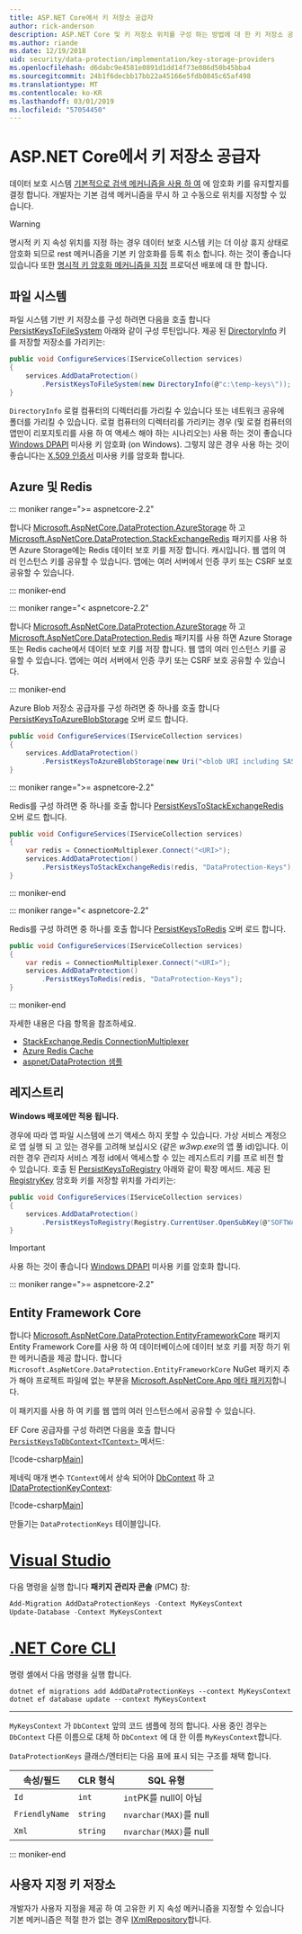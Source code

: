 ```yaml
---
title: ASP.NET Core에서 키 저장소 공급자
author: rick-anderson
description: ASP.NET Core 및 키 저장소 위치를 구성 하는 방법에 대 한 키 저장소 공급자에 알아봅니다.
ms.author: riande
ms.date: 12/19/2018
uid: security/data-protection/implementation/key-storage-providers
ms.openlocfilehash: d6dabc9e4581e0891d1dd14f73e086d50b45bba4
ms.sourcegitcommit: 24b1f6decbb17bb22a45166e5fdb0845c65af498
ms.translationtype: MT
ms.contentlocale: ko-KR
ms.lasthandoff: 03/01/2019
ms.locfileid: "57054450"
---
```

# <a name="key-storage-providers-in-aspnet-core"></a>ASP.NET Core에서 키 저장소 공급자

데이터 보호 시스템 [기본적으로 검색 메커니즘을 사용 하 여](xref:security/data-protection/configuration/default-settings) 에 암호화 키를 유지할지를 결정 합니다. 개발자는 기본 검색 메커니즘을 무시 하 고 수동으로 위치를 지정할 수 있습니다.

> [!WARNING]
> 명시적 키 지 속성 위치를 지정 하는 경우 데이터 보호 시스템 키는 더 이상 휴지 상태로 암호화 되므로 rest 메커니즘을 기본 키 암호화를 등록 취소 합니다. 하는 것이 좋습니다 있습니다 또한 [명시적 키 암호화 메커니즘을 지정](xref:security/data-protection/implementation/key-encryption-at-rest) 프로덕션 배포에 대 한 합니다.

## <a name="file-system"></a>파일 시스템

파일 시스템 기반 키 저장소를 구성 하려면 다음을 호출 합니다 [PersistKeysToFileSystem](/dotnet/api/microsoft.aspnetcore.dataprotection.dataprotectionbuilderextensions.persistkeystofilesystem) 아래와 같이 구성 루틴입니다. 제공 된 [DirectoryInfo](/dotnet/api/system.io.directoryinfo) 키를 저장할 저장소를 가리키는:

```csharp
public void ConfigureServices(IServiceCollection services)
{
    services.AddDataProtection()
        .PersistKeysToFileSystem(new DirectoryInfo(@"c:\temp-keys\"));
}
```

`DirectoryInfo` 로컬 컴퓨터의 디렉터리를 가리킬 수 있습니다 또는 네트워크 공유에 폴더를 가리킬 수 있습니다. 로컬 컴퓨터의 디렉터리를 가리키는 경우 (및 로컬 컴퓨터의 앱만이 리포지토리를 사용 하 여 액세스 해야 하는 시나리오는) 사용 하는 것이 좋습니다 [Windows DPAPI](xref:security/data-protection/implementation/key-encryption-at-rest) 미사용 키 암호화 (on Windows). 그렇지 않은 경우 사용 하는 것이 좋습니다는 [X.509 인증서](xref:security/data-protection/implementation/key-encryption-at-rest) 미사용 키를 암호화 합니다.

## <a name="azure-and-redis"></a>Azure 및 Redis

::: moniker range=">= aspnetcore-2.2"

합니다 [Microsoft.AspNetCore.DataProtection.AzureStorage](https://www.nuget.org/packages/Microsoft.AspNetCore.DataProtection.AzureStorage/) 하 고 [Microsoft.AspNetCore.DataProtection.StackExchangeRedis](https://www.nuget.org/packages/Microsoft.AspNetCore.DataProtection.StackExchangeRedis/) 패키지를 사용 하면 Azure Storage에는 Redis 데이터 보호 키를 저장 합니다. 캐시입니다. 웹 앱의 여러 인스턴스 키를 공유할 수 있습니다. 앱에는 여러 서버에서 인증 쿠키 또는 CSRF 보호 공유할 수 있습니다.

::: moniker-end

::: moniker range="< aspnetcore-2.2"

합니다 [Microsoft.AspNetCore.DataProtection.AzureStorage](https://www.nuget.org/packages/Microsoft.AspNetCore.DataProtection.AzureStorage/) 하 고 [Microsoft.AspNetCore.DataProtection.Redis](https://www.nuget.org/packages/Microsoft.AspNetCore.DataProtection.Redis/) 패키지를 사용 하면 Azure Storage 또는 Redis cache에서 데이터 보호 키를 저장 합니다. 웹 앱의 여러 인스턴스 키를 공유할 수 있습니다. 앱에는 여러 서버에서 인증 쿠키 또는 CSRF 보호 공유할 수 있습니다.

::: moniker-end

Azure Blob 저장소 공급자를 구성 하려면 중 하나를 호출 합니다 [PersistKeysToAzureBlobStorage](/dotnet/api/microsoft.aspnetcore.dataprotection.azuredataprotectionbuilderextensions.persistkeystoazureblobstorage) 오버 로드 합니다.

```csharp
public void ConfigureServices(IServiceCollection services)
{
    services.AddDataProtection()
        .PersistKeysToAzureBlobStorage(new Uri("<blob URI including SAS token>"));
}
```

::: moniker range=">= aspnetcore-2.2"

Redis를 구성 하려면 중 하나를 호출 합니다 [PersistKeysToStackExchangeRedis](/dotnet/api/microsoft.aspnetcore.dataprotection.stackexchangeredisdataprotectionbuilderextensions.persistkeystostackexchangeredis) 오버 로드 합니다.

```csharp
public void ConfigureServices(IServiceCollection services)
{
    var redis = ConnectionMultiplexer.Connect("<URI>");
    services.AddDataProtection()
        .PersistKeysToStackExchangeRedis(redis, "DataProtection-Keys");
}
```

::: moniker-end

::: moniker range="< aspnetcore-2.2"

Redis를 구성 하려면 중 하나를 호출 합니다 [PersistKeysToRedis](/dotnet/api/microsoft.aspnetcore.dataprotection.redisdataprotectionbuilderextensions.persistkeystoredis) 오버 로드 합니다.

```csharp
public void ConfigureServices(IServiceCollection services)
{
    var redis = ConnectionMultiplexer.Connect("<URI>");
    services.AddDataProtection()
        .PersistKeysToRedis(redis, "DataProtection-Keys");
}
```

::: moniker-end

자세한 내용은 다음 항목을 참조하세요.

* [StackExchange.Redis ConnectionMultiplexer](https://github.com/StackExchange/StackExchange.Redis/blob/master/docs/Basics.md)
* [Azure Redis Cache](/azure/redis-cache/cache-dotnet-how-to-use-azure-redis-cache#connect-to-the-cache)
* [aspnet/DataProtection 샘플](https://github.com/aspnet/AspNetCore/tree/2.2.0/src/DataProtection/samples)

## <a name="registry"></a>레지스트리

**Windows 배포에만 적용 됩니다.**

경우에 따라 앱 파일 시스템에 쓰기 액세스 하지 못할 수 있습니다. 가상 서비스 계정으로 앱 실행 되 고 있는 경우를 고려해 보십시오 (같은 *w3wp.exe*의 앱 풀 id)입니다. 이러한 경우 관리자 서비스 계정 id에서 액세스할 수 있는 레지스트리 키를 프로 비전 할 수 있습니다. 호출 된 [PersistKeysToRegistry](/dotnet/api/microsoft.aspnetcore.dataprotection.dataprotectionbuilderextensions.persistkeystoregistry) 아래와 같이 확장 메서드. 제공 된 [RegistryKey](/dotnet/api/microsoft.aspnetcore.dataprotection.repositories.registryxmlrepository.registrykey) 암호화 키를 저장할 위치를 가리키는:

```csharp
public void ConfigureServices(IServiceCollection services)
{
    services.AddDataProtection()
        .PersistKeysToRegistry(Registry.CurrentUser.OpenSubKey(@"SOFTWARE\Sample\keys"));
}
```

> [!IMPORTANT]
> 사용 하는 것이 좋습니다 [Windows DPAPI](xref:security/data-protection/implementation/key-encryption-at-rest) 미사용 키를 암호화 합니다.

::: moniker range=">= aspnetcore-2.2"

## <a name="entity-framework-core"></a>Entity Framework Core

합니다 [Microsoft.AspNetCore.DataProtection.EntityFrameworkCore](https://www.nuget.org/packages/Microsoft.AspNetCore.DataProtection.EntityFrameworkCore/) 패키지 Entity Framework Core를 사용 하 여 데이터베이스에 데이터 보호 키를 저장 하기 위한 메커니즘을 제공 합니다. 합니다 `Microsoft.AspNetCore.DataProtection.EntityFrameworkCore` NuGet 패키지 추가 해야 프로젝트 파일에 없는 부분을 [Microsoft.AspNetCore.App 메타 패키지](xref:fundamentals/metapackage-app)합니다.

이 패키지를 사용 하 여 키를 웹 앱의 여러 인스턴스에서 공유할 수 있습니다.

EF Core 공급자를 구성 하려면 다음을 호출 합니다 [ `PersistKeysToDbContext<TContext>` ](/dotnet/api/microsoft.aspnetcore.dataprotection.entityframeworkcoredataprotectionextensions.persistkeystodbcontext) 메서드:

[!code-csharp[Main](key-storage-providers/sample/Startup.cs?name=snippet&highlight=13-15)]

제네릭 매개 변수 `TContext`에서 상속 되어야 [DbContext](/dotnet/api/microsoft.entityframeworkcore.dbcontext) 하 고 [IDataProtectionKeyContext](/dotnet/api/microsoft.aspnetcore.dataprotection.entityframeworkcore.idataprotectionkeycontext):

[!code-csharp[Main](key-storage-providers/sample/MyKeysContext.cs)]

만들기는 `DataProtectionKeys` 테이블입니다. 

# <a name="visual-studiotabvisual-studio"></a>[Visual Studio](#tab/visual-studio)

다음 명령을 실행 합니다 **패키지 관리자 콘솔** (PMC) 창:

```PowerShell
Add-Migration AddDataProtectionKeys -Context MyKeysContext
Update-Database -Context MyKeysContext
```

# <a name="net-core-clitabnetcore-cli"></a>[.NET Core CLI](#tab/netcore-cli)

명령 셸에서 다음 명령을 실행 합니다.

```console
dotnet ef migrations add AddDataProtectionKeys --context MyKeysContext
dotnet ef database update --context MyKeysContext
```

---

`MyKeysContext` 가 `DbContext` 앞의 코드 샘플에 정의 합니다. 사용 중인 경우는 `DbContext` 다른 이름으로 대체 하 `DbContext` 에 대 한 이름 `MyKeysContext`합니다.

`DataProtectionKeys` 클래스/엔터티는 다음 표에 표시 되는 구조를 채택 합니다.

| 속성/필드 | CLR 형식 | SQL 유형              |
| -------------- | -------- | --------------------- |
| `Id`           | `int`    | `int`PK를 null이 아님   |
| `FriendlyName` | `string` | `nvarchar(MAX)`를 null |
| `Xml`          | `string` | `nvarchar(MAX)`를 null |

::: moniker-end

## <a name="custom-key-repository"></a>사용자 지정 키 저장소

개발자가 사용자 지정을 제공 하 여 고유한 키 지 속성 메커니즘을 지정할 수 있습니다 기본 메커니즘은 적절 한가 없는 경우 [IXmlRepository](/dotnet/api/microsoft.aspnetcore.dataprotection.repositories.ixmlrepository)합니다.
